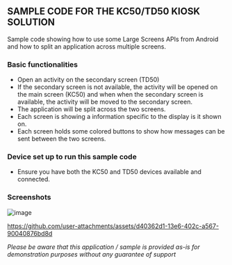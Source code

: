 ## SAMPLE CODE FOR THE KC50/TD50 KIOSK SOLUTION 

Sample code showing how to use some Large Screens APIs from Android and how to split an application across multiple screens.

### Basic functionalities
- Open an activity on the secondary screen (TD50)
- If the secondary screen is not available, the activity will be opened on the main screen (KC50) and when when the secondary screen is available, the activity will be moved to the secondary screen.
- The application will be split across the two screens.
- Each screen is showing a information specific to the display is it shown on.
- Each screen holds some colored buttons to show how messages can be sent between the two screens.

### Device set up to run this sample code
- Ensure you have both the KC50 and TD50 devices available and connected.

### Screenshots

![image](https://github.com/user-attachments/assets/aabd9c07-15b4-4aca-97b1-3b8671196ca9)



https://github.com/user-attachments/assets/d40362d1-13e6-402c-a567-90040876bd8d



*Please be aware that this application / sample is provided as-is for demonstration purposes without any guarantee of support*


